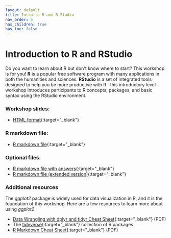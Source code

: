 ```yaml
---
layout: default
title: Intro to R and R Studio
nav_order: 5
has_children: true
has_toc: false
---
```


# Introduction to R and RStudio

Do you want to learn about R but don't know where to start? This workshop is for you! **R** is a popular free software program with many applications in both the humanities and sciences. **RStudio** is a set of integrated tools designed to help you be more productive with R. This introductory level workshop introduces participants to R concepts, packages, and basic syntax using the RStudio environment.

### Workshop slides:
- [HTML format](../slides/intro-r-studio.html){:target="_blank"} 

### R markdown file:
- [R markdown file](Intro-R-workshop.Rmd){:target="_blank"}

### Optional files:
- [R markdown file with answers](Intro-R-workshop-answers.Rmd){:target="_blank"}
- [R markdown file (extended version)](Intro-R-workshop-extended.Rmd){:target="_blank"}

### Additional resources
The _ggplot2_ package is widely used for data visualization in R, and it is the foundation of this workshop. Here are a few resources to learn more about using _ggplot2_.

- [Data Wrangling with dplyr and tidyr Cheat Sheet](https://www.rstudio.com/wp-content/uploads/2015/02/data-wrangling-cheatsheet.pdf){:target="_blank"} (PDF)
- The [tidyverse](https://www.tidyverse.org/){:target="_blank"} collection of R packages
- [R Markdown Cheat Sheet](https://www.rstudio.com/wp-content/uploads/2015/02/rmarkdown-cheatsheet.pdf){:target="_blank"} (PDF)
